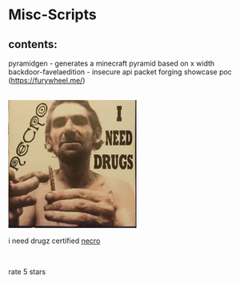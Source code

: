 # Misc-Scripts

## contents:

pyramidgen - generates a minecraft pyramid based on x width<br>
backdoor-favelaedition - insecure api packet forging showcase poc (https://furywheel.me/)

<br>
<img style="height:256px; width:256px;" src="cover.jpeg" alt="i need drugs certified!!!" />
<p>i need drugz certified <a href="https://www.youtube.com/channel/UCciZcZjvYjz7jpiCraADPHg">necro</a></p>
<br>
<p>rate 5 stars</p>
